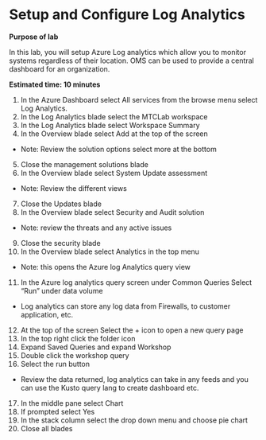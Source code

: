# Setup and Configure Log Analytics

**Purpose of lab**

In this lab, you will setup Azure Log analytics which allow you to monitor systems regardless of their location. OMS can be used to provide a central dashboard for an organization.

**Estimated time: 10 minutes**

1. In the Azure Dashboard select All services from the browse menu select Log Analytics.
2. In the Log Analytics blade select the MTCLab workspace
3. In the Log Analytics blade select  Workspace Summary
4. In the Overview blade select Add at the top of the screen

* Note: Review the solution options select more at the bottom

5. Close the management solutions blade
6. In the Overview blade select System Update assessment

* Note: Review the different views

7. Close the Updates blade
8. In the Overview blade select Security and Audit solution

* Note: review the threats and any active issues

9. Close the security blade
10. In the Overview blade select Analytics in the top menu

* Note:  this opens the Azure log Analytics query view

11. In the Azure log analytics query screen under Common Queries Select “Run” under data volume

* Log analytics can store any log data from Firewalls, to customer application, etc.

12. At the top of the screen Select the + icon to open a new query page
13. In the top right click the folder icon
14. Expand Saved Queries and expand Workshop
15. Double click the workshop query
16. Select the run button

* Review the data returned, log analytics can take in any feeds and you can use the Kusto query lang to create dashboard etc.

17. In the middle pane select Chart
18. If prompted select Yes
19. In the stack column select the drop down menu and choose pie chart
20. Close all blades
